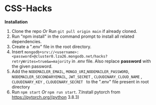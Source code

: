 # CSS-Hacks



**Installation**

1. Clone the repo *Or* Run `git pull origin main` if already cloned.
2. Run "npm install" in the command prompt to install all related dependencies.
3. Create a ".env" file in the root directory.
4. Insert `mongodb+srv://<username>:<password>@cluster0.lza26.mongodb.net/hacks?retryWrites=true&w=majority` in .env file. Also replace **password** with the given password.
5.  Add the `NODEMAILER_EMAIL`, ` MONGO_URI `,`NODEMAILER_PASSWORD`, `NODEMAILER_SECONDARYEMAIL`, `JWT_SECRET` , `CLOUDINARY_CLOUD_NAME` , `CLOUDINARY_KEY` , `CLOUDINARY_SECRET ` to the ".env" file present in root directory
6. Run `npm start` *Or* `npm run start`.
7.Install pytorch from https://pytorch.org/(python 3.8.3)

